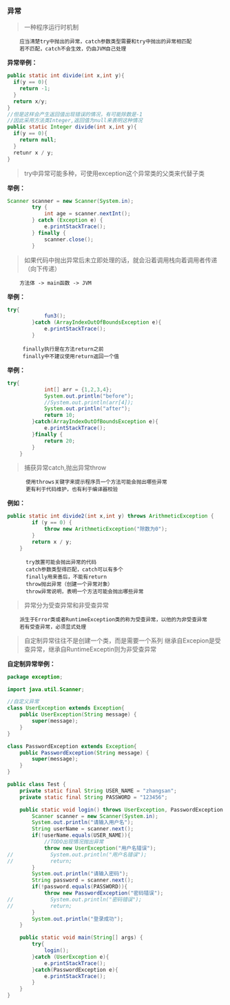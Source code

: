 ### 异常

> 一种程序运行时机制

        应当清楚try中抛出的异常，catch参数类型需要和try中抛出的异常相匹配
        若不匹配，catch不会生效，仍由JVM自己处理
**异常举例：**        
```java
public static int divide(int x,int y){
  if(y == 0){
    return -1;
  }
  return x/y;
}
//但是这样会产生返回值出现错误的情况，有可能除数是-1
//因此采用方法类Integer,返回值为null来表明这种情况
public static Integer divide(int x,int y){
  if(y == 0){
    return null;
  }
  retunr x / y;
}
```
        
> try中异常可能多种，可使用exception这个异常类的父类来代替子类

**举例：**
```java
Scanner scanner = new Scanner(System.in);
        try {
            int age = scanner.nextInt();
        } catch (Exception e) {
            e.printStackTrace();
        } finally {
            scanner.close();
        }
```

> 如果代码中抛出异常后未立即处理的话，就会沿着调用栈向着调用者传递（向下传递）
    
        方法体 -> main函数 -> JVM

**举例：**
```java
try{
            fun3();
        }catch (ArrayIndexOutOfBoundsException e){
            e.printStackTrace();
        }
```
         
         finally执行是在方法return之前
         finally中不建议使用return返回一个值
         
**举例：**         
```java
try{
            int[] arr = {1,2,3,4};
            System.out.println("before");
            //System.out.println(arr[4]);
            System.out.println("after");
            return 10;
        }catch(ArrayIndexOutOfBoundsException e){
            e.printStackTrace();
        }finally {
            return 20;
        }
    }
```
         
> 捕获异常catch,抛出异常throw

          使用throws关键字来提示程序员一个方法可能会抛出哪些异常
          更有利于代码维护，也有利于编译器校验
          
**例如：**
```java
public static int divide2(int x,int y) throws ArithmeticException {
        if (y == 0) {
            throw new ArithmeticException("除数为0");
        }
        return x / y;
    }
```

          try放置可能会抛出异常的代码
          catch参数类型得匹配，catch可以有多个
          finally用来善后，不能有return
          throw抛出异常（创建一个异常对象）
          throw异常说明，表明一个方法可能会抛出哪些异常

> 异常分为受查异常和非受查异常
	
        派生于Error类或者RuntimeException类的称为受查异常，以他的为非受查异常
        若有受查异常，必须显式处理

> 自定制异常往往不是创建一个类，而是需要一个系列
> 继承自Excepion是受查异常，继承自RuntimeExceptin则为非受查异常

**自定制异常举例：**
```java
package exception;

import java.util.Scanner;

//自定义异常
class UserException extends Exception{
    public UserException(String message) {
        super(message);
    }
}

class PasswordException extends Exception{
    public PasswordException(String message) {
        super(message);
    }
}

public class Test {
    private static final String USER_NAME = "zhangsan";
    private static final String PASSWORD = "123456";

    public static void login() throws UserException, PasswordException {
        Scanner scanner = new Scanner(System.in);
        System.out.println("请输入用户名");
        String userName = scanner.next();
        if(!userName.equals(USER_NAME)){
            //TODO出现情况抛出异常
            throw new UserException("用户名错误");
//            System.out.println("用户名错误");
//            return;
        }
        System.out.println("请输入密码");
        String password = scanner.next();
        if(!password.equals(PASSWORD)){
            throw new PasswordException("密码错误");
//            System.out.println("密码错误");
//            return;
        }
        System.out.println("登录成功");
    }

    public static void main(String[] args) {
        try{
            login();
        }catch (UserException e){
            e.printStackTrace();
        }catch(PasswordException e){
            e.printStackTrace();
        }
    }
}

```





















